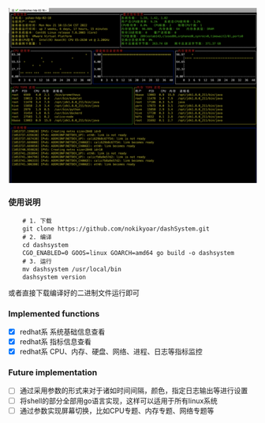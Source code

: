 ![img.png](example.png)

### 使用说明
```shell
    # 1. 下载
    git clone https://github.com/nokikyoar/dashSystem.git
    # 2. 编译
    cd dashsystem
    CGO_ENABLED=0 GOOS=linux GOARCH=amd64 go build -o dashsystem
    # 3. 运行
    mv dashsystem /usr/local/bin
    dashsystem version
```
或者直接下载编译好的二进制文件运行即可

### Implemented functions
- [x] redhat系 系统基础信息查看
- [x] redhat系 指标信息查看
- [x] redhat系 CPU、内存、硬盘、网络、进程、日志等指标监控

### Future implementation
- [ ] 通过采用参数的形式来对于诸如时间间隔，颜色，指定日志输出等进行设置
- [ ] 将shell的部分全部用go语言实现，这样可以适用于所有linux系统
- [ ] 通过参数实现屏幕切换，比如CPU专题、内存专题、网络专题等
